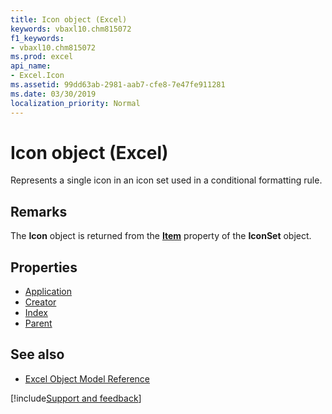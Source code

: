 ```yaml
---
title: Icon object (Excel)
keywords: vbaxl10.chm815072
f1_keywords:
- vbaxl10.chm815072
ms.prod: excel
api_name:
- Excel.Icon
ms.assetid: 99dd63ab-2981-aab7-cfe8-7e47fe911281
ms.date: 03/30/2019
localization_priority: Normal
---
```



# Icon object (Excel)

Represents a single icon in an icon set used in a conditional formatting rule.


## Remarks

The **Icon** object is returned from the **[Item](Excel.IconSet.Item.md)** property of the **IconSet** object.

## Properties

- [Application](Excel.Icon.Application.md)
- [Creator](Excel.Icon.Creator.md)
- [Index](Excel.Icon.Index.md)
- [Parent](Excel.Icon.Parent.md)

## See also

- [Excel Object Model Reference](overview/Excel/object-model.md)

[!include[Support and feedback](~/includes/feedback-boilerplate.md)]